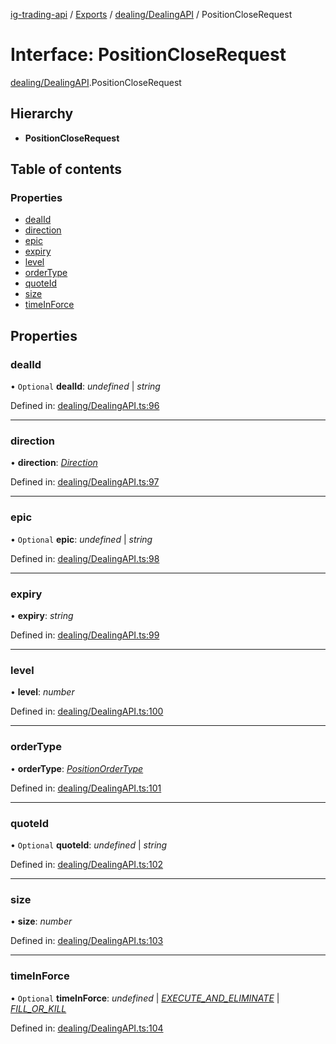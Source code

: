 [ig-trading-api](../README.md) / [Exports](../modules.md) / [dealing/DealingAPI](../modules/dealing_dealingapi.md) / PositionCloseRequest

# Interface: PositionCloseRequest

[dealing/DealingAPI](../modules/dealing_dealingapi.md).PositionCloseRequest

## Hierarchy

- **PositionCloseRequest**

## Table of contents

### Properties

- [dealId](dealing_dealingapi.positioncloserequest.md#dealid)
- [direction](dealing_dealingapi.positioncloserequest.md#direction)
- [epic](dealing_dealingapi.positioncloserequest.md#epic)
- [expiry](dealing_dealingapi.positioncloserequest.md#expiry)
- [level](dealing_dealingapi.positioncloserequest.md#level)
- [orderType](dealing_dealingapi.positioncloserequest.md#ordertype)
- [quoteId](dealing_dealingapi.positioncloserequest.md#quoteid)
- [size](dealing_dealingapi.positioncloserequest.md#size)
- [timeInForce](dealing_dealingapi.positioncloserequest.md#timeinforce)

## Properties

### dealId

• `Optional` **dealId**: _undefined_ | _string_

Defined in: [dealing/DealingAPI.ts:96](https://github.com/bennycode/ig-trading-api/blob/e06a01d/src/dealing/DealingAPI.ts#L96)

---

### direction

• **direction**: [_Direction_](../enums/dealing_dealingapi.direction.md)

Defined in: [dealing/DealingAPI.ts:97](https://github.com/bennycode/ig-trading-api/blob/e06a01d/src/dealing/DealingAPI.ts#L97)

---

### epic

• `Optional` **epic**: _undefined_ | _string_

Defined in: [dealing/DealingAPI.ts:98](https://github.com/bennycode/ig-trading-api/blob/e06a01d/src/dealing/DealingAPI.ts#L98)

---

### expiry

• **expiry**: _string_

Defined in: [dealing/DealingAPI.ts:99](https://github.com/bennycode/ig-trading-api/blob/e06a01d/src/dealing/DealingAPI.ts#L99)

---

### level

• **level**: _number_

Defined in: [dealing/DealingAPI.ts:100](https://github.com/bennycode/ig-trading-api/blob/e06a01d/src/dealing/DealingAPI.ts#L100)

---

### orderType

• **orderType**: [_PositionOrderType_](../enums/dealing_dealingapi.positionordertype.md)

Defined in: [dealing/DealingAPI.ts:101](https://github.com/bennycode/ig-trading-api/blob/e06a01d/src/dealing/DealingAPI.ts#L101)

---

### quoteId

• `Optional` **quoteId**: _undefined_ | _string_

Defined in: [dealing/DealingAPI.ts:102](https://github.com/bennycode/ig-trading-api/blob/e06a01d/src/dealing/DealingAPI.ts#L102)

---

### size

• **size**: _number_

Defined in: [dealing/DealingAPI.ts:103](https://github.com/bennycode/ig-trading-api/blob/e06a01d/src/dealing/DealingAPI.ts#L103)

---

### timeInForce

• `Optional` **timeInForce**: _undefined_ | [_EXECUTE_AND_ELIMINATE_](../enums/dealing_dealingapi.positiontimeinforce.md#execute_and_eliminate) | [_FILL_OR_KILL_](../enums/dealing_dealingapi.positiontimeinforce.md#fill_or_kill)

Defined in: [dealing/DealingAPI.ts:104](https://github.com/bennycode/ig-trading-api/blob/e06a01d/src/dealing/DealingAPI.ts#L104)
